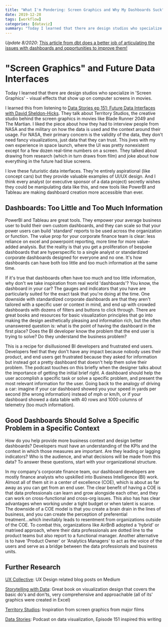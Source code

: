 ```yaml
---
title: "What I'm Pondering: Screen Graphics and Why My Dashboards Suck"
date: 2019-12-28
tags: [workflow]
categories: [dataviz]
summary: "Today I learned that there are design studios who specialize in 'Screen Graphics' - the cool visual effects that shows up on computer screens in movies like The Martian and Blade Runner 2049. And then I wonder why our corporate finance dashboards seem to miss the mark."
---
```

*Update 8/2020*: [This article from dbt does a better job of articulating the issues with dashboards and opportunities to improve them!](https://blog.getdbt.com/are-dashboards-dead/)

# "Screen Graphics" and Future Data Interfaces

Today I learned that there are design studios who specialize in 'Screen Graphics' - visual effects that show up on computer screens in movies.

I learned this from listening to [Data Stories ep 151: Future Data Interfaces with David Sheldon-Hicks](https://datastori.es/151-future-data-interfaces-with-david-sheldon-hicks/). They talk about Territory Studios, the creative studio behind the screen graphics in movies like Blade Runner 2049 and The Martian. I liked the piece about how they had to interview people from NASA and the military on how the data is used and the context around their usage. For NASA, their primary concern is the validity of the data, they don't need fancy visualizations, just data that they can trust. This jives with my own experience in space launch, where the UI was pretty nonexistent except for a few dozen real-time numbers on a screen. They talked about drawing from research (which in turn draws from film) and joke about how everything in the future had blue screens.

I love these futuristic data interfaces. They're entirely aspirational (like concept cars) but they provide valuable examples of UI/UX design. And I think every analyst (or executive sponsor of a data project) secretly wishes they could be manipulating data like this, and new tools like PowerBI and Tableau are making dashboard creation more accessible than ever.

## Dashboards: Too Little and Too Much Information

PowerBI and Tableau are great tools. They empower your average business user to build their own custom dashboards, and they can scale so that your power users can build 'standard' reports to be used across the organization or function. The value prop for your corporate finance team is clear: less reliance on excel and powerpoint reporting, more time for more value-added analysis. But the reality is that you get a proliferation of bespoke dashboards that are hyperspecific to a single analyst or standardized corporate dashboards designed for everyone and no one. It's how dashboards can have both too little and too much information at the same time.

If it's true that dashboards often have too much and too little information, why don't we take inspiration from real world 'dashboards'? You know, the dashboard in your car? The gauges and indicators that you have are particularly suited for the exact task that you're doing at the time. One downside with standardized corporate dashboards are that they aren't tailored with a specific user or context in mind, and end up with crowded dashboards with dozens of filters and buttons to click through. There are great books and resources for basic visualization principles that go into making the design aesthetically pleasing and information rich, but the often unanswered question is: what is the point of having the dashboard in the first place? Does the BI developer know the problem that the end user is trying to solve? Do they understand the business problem?

This is a recipe for disillusioned BI developers and frustrated end users. Developers feel that they don't have any impact because nobody uses their product, and end users get frustrated because they asked for information but instead got a pretty dashboard that doesn't help them solve their problem. The podcast touches on this briefly when the designer talks about the importance of getting the initial brief right. A dashboard should help the user accomplish a specific task or solve a specific problem, and present the most relevant information for the user. Going back to the analogy of driving a car: imagine if your car dashboard showed you your speed in yards per second (the wrong information) instead of mph or km/h, or if your dashboard showed a data table with 40 rows and 1000 columns of telemetry (too much information).

## Good Dashboards Should Solve a Specific Problem in a Specific Context

How do you help provide more business context and design better dashboards? Developers must have an understanding of the KPIs and the context in which those measures are important. Are they leading or lagging indicators? Who is the audience, and what decisions will be made from this data? To answer these questions, start with your organizational structure.

In my company's corporate finance team, our dashboard developers are mostly finance analysts who upskilled into Business Intelligence (BI) work. Almost all of them sit in a center of excellence (COE), which is about as far away as you can get from an end user. The clear benefit of having a COE is that data professionals can learn and grow alongside each other, and they can work on cross-functional and cross-org issues. This also has has clear advantages when working under a tight budget or when talent is scarce. The downside of a COE model is that you create a brain drain in the lines of business, and you can create the perception of preferential treatment...which inevitably leads to resentment from organizations outside of the COE. To combat this, organizations like AirBnB adopted a 'hybrid' or matrixed approach, where their data professionals are dotted line to the product teams but also report to a functional manager. Another alternative is to have 'Product Owner' or 'Analytics Managers' to act as the voice of the users and serve as a bridge between the data professionals and business units.

## Further Research

[UX Collective](https://uxdesign.cc): UX Design related blog posts on Medium

[Storytelling with Data](https://www.amazon.com/Storytelling-Data-Visualization-Business-Professionals/dp/1119002257): Great book on visualization design that covers the basic do's and don'ts, very comprehensive and approachable (all of its' graphics were created in Excel)

[Territory Studios](https://territorystudio.com): Inspiration from screen graphics from major films

[Data Stories](https://datastori.es): Podcast on data visualization, Episode 151 inspired this writing
